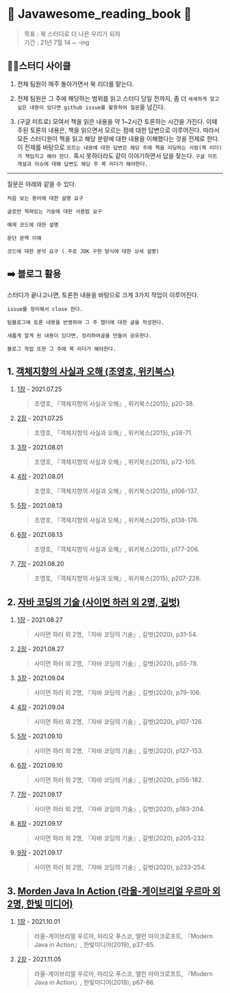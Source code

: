 # 📒 Javawesome_reading_book 📒
> 목표 : 북 스터디로 더 나은 우리가 되자  
기간 : 21년 7월 14 ~ -ing

  

## 🚴🏻스터디 사이클

1. 전체 팀원이 매주 돌아가면서 북 리더를 맡는다. 

2. 전체 팀원은 그 주에 해당하는 범위를 읽고 스터디 당일 전까지, 좀 더 `세세하게 알고 싶은 내용이 있다면 github issue를 활용하여 질문`을 남긴다.  

3. (구글 미트로) 모여서 책을 읽은 내용을 약 1~2시간 토론하는 시간을 가진다. 이때 주된 토론의 내용은, 책을 읽으면서 모르는 점에 대한 답변으로 이루어진다. 따라서 모든 스터디원이 책을 읽고 해당 분량에 대한 내용을 이해했다는 것을 전제로 한다. 이 전제를 바탕으로 `모르는 내용에 대한 답변은 해당 주에 책을 리딩하는 사람(북 리더)가 책임지고 해야 한다.` 혹시 못하더라도 같이 이야기하면서 답을 찾는다. `구글 미트 개설과 이슈에 대해 답변도 해당 주 북 리더가 해야한다. `
---



질문은 아래와 같을 수 있다. 

```
처음 보는 용어에 대한 설명 요구

글로만 적혀있는 기술에 대한 사용법 요구

예제 코드에 대한 설명

문단 문맥 이해

코드에 대한 분석 요구 ( 주로 JDK 구현 방식에 대한 상세 설명)
```

## ➡️ 블로그 활용
스터디가 끝나고나면, 토론한 내용을 바탕으로 크게 3가지 작업이 이루어진다.
```
issue를 정리해서 close 한다.

팀블로그에 토론 내용을 반영하여 그 주 챕터에 대한 글을 작성한다.

새롭게 알게 된 내용이 있다면, 정리하여글을 만들어 공유한다.

블로그 작업 또한 그 주에 북 리더가 해야한다. 
```



## 1. [객체지향의 사실과 오해 (조영호, 위키북스)](https://wikibook.co.kr/object-orientation/)

1. [1장](https://github.com/Java-Awesome/Javawesome_reading_book/tree/main/%EA%B0%9D%EC%B2%B4%EC%A7%80%ED%96%A5%EC%9D%98_%EC%82%AC%EC%8B%A4%EA%B3%BC_%EC%98%A4%ED%95%B4/1%EC%9E%A5) - 2021.07.25

   > 조영호, 『객체지향의 사실과 오해』, 위키북스(2015), p20-38.

2. [2장](https://github.com/Java-Awesome/Javawesome_reading_book/tree/main/%EA%B0%9D%EC%B2%B4%EC%A7%80%ED%96%A5%EC%9D%98_%EC%82%AC%EC%8B%A4%EA%B3%BC_%EC%98%A4%ED%95%B4/2%EC%9E%A5) - 2021.07.25

   >  조영호, 『객체지향의 사실과 오해』, 위키북스(2015), p38-71.

3. [3장](https://github.com/Java-Awesome/Javawesome_reading_book/tree/main/%EA%B0%9D%EC%B2%B4%EC%A7%80%ED%96%A5%EC%9D%98_%EC%82%AC%EC%8B%A4%EA%B3%BC_%EC%98%A4%ED%95%B4/3%EC%9E%A5) - 2021.08.01

   > 조영호, 『객체지향의 사실과 오해』, 위키북스(2015), p72-105.

4. [4장](https://github.com/Java-Awesome/Javawesome_reading_book/tree/main/%EA%B0%9D%EC%B2%B4%EC%A7%80%ED%96%A5%EC%9D%98_%EC%82%AC%EC%8B%A4%EA%B3%BC_%EC%98%A4%ED%95%B4/4%EC%9E%A5) - 2021.08.01

   >  조영호, 『객체지향의 사실과 오해』, 위키북스(2015), p106-137.
   
5. [5장](https://github.com/Java-Awesome/Javawesome_reading_book/tree/main/%EA%B0%9D%EC%B2%B4%EC%A7%80%ED%96%A5%EC%9D%98_%EC%82%AC%EC%8B%A4%EA%B3%BC_%EC%98%A4%ED%95%B4/5%EC%9E%A5) - 2021.08.13

   >  조영호, 『객체지향의 사실과 오해』, 위키북스(2015), p138-176.

6. [6장](https://github.com/Java-Awesome/Javawesome_reading_book/tree/main/%EA%B0%9D%EC%B2%B4%EC%A7%80%ED%96%A5%EC%9D%98_%EC%82%AC%EC%8B%A4%EA%B3%BC_%EC%98%A4%ED%95%B4/6%EC%9E%A5) - 2021.08.13

   >  조영호, 『객체지향의 사실과 오해』, 위키북스(2015), p177-206.
   
7. [7장](https://github.com/Java-Awesome/Javawesome_reading_book/tree/main/%EA%B0%9D%EC%B2%B4%EC%A7%80%ED%96%A5%EC%9D%98_%EC%82%AC%EC%8B%A4%EA%B3%BC_%EC%98%A4%ED%95%B4/7%EC%9E%A5) - 2021.08.20

   >  조영호, 『객체지향의 사실과 오해』, 위키북스(2015), p207-228.





## 2. [자바 코딩의 기술 (사이먼 하러 외 2명, 길벗)](https://wikibook.co.kr/object-orientation/)

1. [1장](https://github.com/Java-Awesome/Javawesome_reading_book/tree/main/%EC%9E%90%EB%B0%94_%EC%BD%94%EB%94%A9%EC%9D%98%EA%B8%B0%EC%88%A0/1%EC%9E%A5) - 2021.08.27

   > 사이먼 하러 외 2명, 『자바 코딩의 기술』, 길벗(2020), p31-54.

2. [2장](https://github.com/Java-Awesome/Javawesome_reading_book/tree/main/%EC%9E%90%EB%B0%94_%EC%BD%94%EB%94%A9%EC%9D%98%EA%B8%B0%EC%88%A0/2%EC%9E%A5) - 2021.08.27

   > 사이먼 하러 외 2명, 『자바 코딩의 기술』, 길벗(2020), p55-78.

3. [3장](https://github.com/Java-Awesome/Javawesome_reading_book/tree/main/%EC%9E%90%EB%B0%94_%EC%BD%94%EB%94%A9%EC%9D%98%EA%B8%B0%EC%88%A0/3%EC%9E%A5) - 2021.09.04

   > 사이먼 하러 외 2명, 『자바 코딩의 기술』, 길벗(2020), p79-106.

4. [4장](https://github.com/Java-Awesome/Javawesome_reading_book/tree/main/%EC%9E%90%EB%B0%94_%EC%BD%94%EB%94%A9%EC%9D%98%EA%B8%B0%EC%88%A0/4%EC%9E%A5) - 2021.09.04

   > 사이먼 하러 외 2명, 『자바 코딩의 기술』, 길벗(2020), p107-126.
   
5. [5장](https://github.com/Java-Awesome/Javawesome_reading_book/tree/main/%EC%9E%90%EB%B0%94_%EC%BD%94%EB%94%A9%EC%9D%98%EA%B8%B0%EC%88%A0/5%EC%9E%A5) - 2021.09.10

   > 사이먼 하러 외 2명, 『자바 코딩의 기술』, 길벗(2020), p127-153.

6. [6장](https://github.com/Java-Awesome/Javawesome_reading_book/tree/main/%EC%9E%90%EB%B0%94_%EC%BD%94%EB%94%A9%EC%9D%98%EA%B8%B0%EC%88%A0/6%EC%9E%A5) - 2021.09.10

   > 사이먼 하러 외 2명, 『자바 코딩의 기술』, 길벗(2020), p155-182.
   
7. [7장](https://github.com/Java-Awesome/Javawesome_reading_book/tree/main/%EC%9E%90%EB%B0%94_%EC%BD%94%EB%94%A9%EC%9D%98%EA%B8%B0%EC%88%A0/7%EC%9E%A5) - 2021.09.17

   > 사이먼 하러 외 2명, 『자바 코딩의 기술』, 길벗(2020), p183-204.

8. [8장](https://github.com/Java-Awesome/Javawesome_reading_book/tree/main/%EC%9E%90%EB%B0%94_%EC%BD%94%EB%94%A9%EC%9D%98%EA%B8%B0%EC%88%A0/8%EC%9E%A5) - 2021.09.17

   > 사이먼 하러 외 2명, 『자바 코딩의 기술』, 길벗(2020), p205-232.

9. [9장](https://github.com/Java-Awesome/Javawesome_reading_book/tree/main/%EC%9E%90%EB%B0%94_%EC%BD%94%EB%94%A9%EC%9D%98%EA%B8%B0%EC%88%A0/9%EC%9E%A5) - 2021.09.17

   > 사이먼 하러 외 2명, 『자바 코딩의 기술』, 길벗(2020), p233-254.





## 3. [Morden Java In Action (라울-게이브리얼 우르마 외 2명, 한빛 미디어)](https://www.hanbit.co.kr/store/books/look.php?p_code=B4926602499)

1. [1장](https://github.com/Java-Awesome/Javawesome_reading_book/tree/main/%EB%AA%A8%EB%8D%98_%EC%9E%90%EB%B0%94_%EC%9D%B8_%EC%95%A1%EC%85%98/1%EC%9E%A5) - 2021.10.01

   > 라울-게이브리얼 우르마, 마리오 푸스코, 앨런 마이크로프트, 『Modern Java in Action』, 한빛미디어(2019), p37-65.

2. [2장](https://github.com/Java-Awesome/Javawesome_reading_book/tree/main/%EB%AA%A8%EB%8D%98_%EC%9E%90%EB%B0%94_%EC%9D%B8_%EC%95%A1%EC%85%98/1%EC%9E%A5) - 2021.11.05

   > 라울-게이브리얼 우르마, 마리오 푸스코, 앨런 마이크로프트, 『Modern Java in Action』, 한빛미디어(2019), p67-86.
